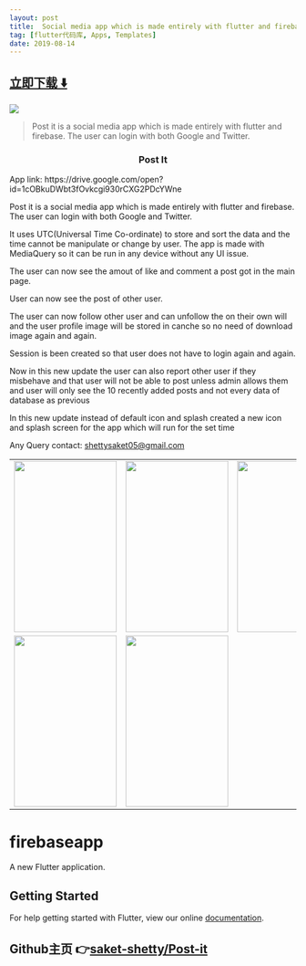 ```yaml
---
layout: post
title:  Social media app which is made entirely with flutter and firebase
tag: [flutter代码库, Apps, Templates]
date: 2019-08-14
---
```


 


## [立即下载 ️⬇️ ](https://codeload.github.com/saket-shetty/Post-it/zip/master) 


 
![](https://flutterawesome.com/content/images/2019/08/Post-It.jpg)
 
>
> Post it is a social media app which is made entirely with flutter and firebase. The user can login with both Google and Twitter.
>

 
<center><h3>Post It</h3></center>
App link: https://drive.google.com/open?id=1cOBkuDWbt3fOvkcgi930rCXG2PDcYWne<br>

Post it is a social media app which is made entirely with flutter and firebase.
The user can login with both Google and Twitter.<br>

It uses UTC(Universal Time Co-ordinate) to store and sort the data and the time cannot be manipulate or change by user.
The app is made with MediaQuery so it can be run in any device without any UI issue.<br>

The user can now see the amout of like and comment a post got in the main page.<br>

User can now see the post of other user.<br>

The user can now follow other user and can unfollow the on their own will and the user profile image will be stored in canche so no need of download image again and again.<br>

Session is been created so that user does not have to login again and again.<br>

Now in this new update the user can also report other user if they misbehave and that user will not be able to post unless admin allows them and user will only see the 10 recently added posts and not every data of database as previous<br>

In this new update instead of default icon and splash created a new icon and splash screen for the app which will run for the set time<br>

Any Query contact: shettysaket05@gmail.com

<table>
  <tr>
    <td><img src="https://raw.githubusercontent.com/saket-shetty/Post-it/master/material/login.jpeg" width="180" height="300"/></td>
     <td><img src="https://raw.githubusercontent.com/saket-shetty/Post-it/master/material/main.jpeg" width="180" height="300"/></td>
     <td><img src="https://raw.githubusercontent.com/saket-shetty/Post-it/master/material/message.jpeg" width="180" height="300"/></td>
  </tr>
  <tr>
     <td><img src="https://raw.githubusercontent.com/saket-shetty/Post-it/master/material/profile.jpeg" width="180" height="300"/></td>
     <td><img src="https://raw.githubusercontent.com/saket-shetty/Post-it/master/material/chat.jpeg" width="180" height="300"/></td>
   </tr>

</table>


# firebaseapp

A new Flutter application.

## Getting Started

For help getting started with Flutter, view our online
[documentation](https://flutter.io/).

## Github主页 👉[saket-shetty/Post-it](http://github.com/saket-shetty/Post-it)